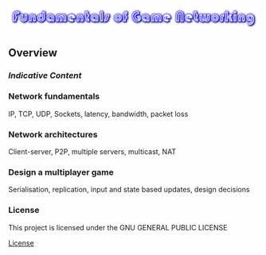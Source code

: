 ![Title](./readmeAssets/Title.png)

## Overview

### *Indicative Content*
### Network fundamentals
IP, TCP, UDP, Sockets, latency, bandwidth, packet loss
### Network architectures
Client-server, P2P, multiple servers, multicast, NAT
### Design a multiplayer game
Serialisation, replication, input and state based updates, design decisions

### License

This project is licensed under the GNU GENERAL PUBLIC LICENSE 

[License](LICENSE.txt)
